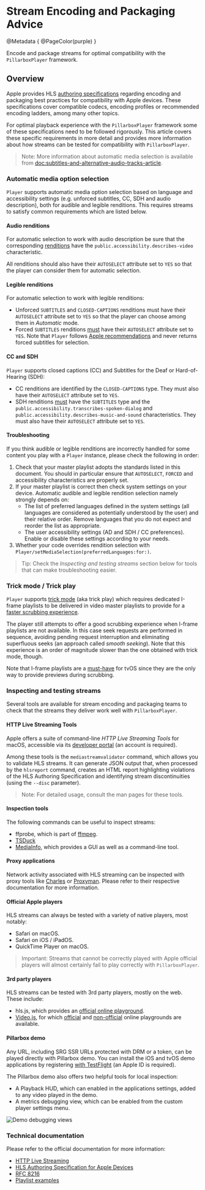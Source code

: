 # Stream Encoding and Packaging Advice

@Metadata {
    @PageColor(purple)
}

Encode and package streams for optimal compatibility with the ``PillarboxPlayer`` framework.

## Overview

Apple provides HLS [authoring specifications](https://developer.apple.com/documentation/http_live_streaming/hls_authoring_specification_for_apple_devices/) regarding encoding and packaging best practices for compatibility with Apple devices. These  specifications cover compatible codecs, encoding profiles or recommended encoding ladders, among many other topics.

For optimal playback experience with the ``PillarboxPlayer`` framework some of these specifications need to be followed rigorously. This article covers these specific requirements in more detail and provides more information about how streams can be tested for compatibility with ``PillarboxPlayer``.

> Note: More information about automatic media selection is available from <doc:subtitles-and-alternative-audio-tracks-article>.

### Automatic media option selection

``Player`` supports automatic media option selection based on language and accessibility settings (e.g. unforced subtitles, CC, SDH and audio description), both for audible and legible renditions. This requires streams to satisfy common requirements which are listed below.

#### Audio renditions

For automatic selection to work with audio description be sure that the corresponding [renditions](https://datatracker.ietf.org/doc/html/rfc8216#section-4.3.4.1) have the `public.accessibility.describes-video` characteristic.

All renditions should also have their `AUTOSELECT` attribute set to `YES` so that the player can consider them for automatic selection.

#### Legible renditions

For automatic selection to work with legible renditions:

- Unforced `SUBTITLES` and `CLOSED-CAPTIONS` renditions must have their `AUTOSELECT` attribute set to `YES` so that the player can choose among them in _Automatic_ mode.
- Forced `SUBTITLES` renditions [must](https://developer.apple.com/documentation/http-live-streaming/hls-authoring-specification-for-apple-devices#Subtitles) have their `AUTOSELECT` attribute set to `YES`. Note that ``Player`` follows [Apple recommendations](https://developer.apple.com/library/archive/releasenotes/AudioVideo/RN-AVFoundation/index.html#//apple_ref/doc/uid/TP40010717-CH1-DontLinkElementID_3) and never returns forced subtitles for selection.

#### CC and SDH

``Player`` supports closed captions (CC) and Subtitles for the Deaf or Hard-of-Hearing (SDH):

- CC renditions are identified by the `CLOSED-CAPTIONS` type. They must also have their `AUTOSELECT` attribute set to `YES`.
- SDH renditions [must](https://developer.apple.com/documentation/http-live-streaming/hls-authoring-specification-for-apple-devices#Accessibility) have the `SUBTITLES` type and the `public.accessibility.transcribes-spoken-dialog` and `public.accessibility.describes-music-and-sound` characteristics. They must also have their `AUTOSELECT` attribute set to `YES`.

#### Troubleshooting

If you think audible or legible renditions are incorrectly handled for some content you play with a ``Player`` instance, please check the following in order:

1. Check that your master playlist adopts the standards listed in this document. You should in particular ensure that `AUTOSELECT`, `FORCED` and accessibility characteristics are properly set.
2. If your master playlist is correct then check system settings on your device. Automatic audible and legible rendition selection namely strongly depends on:
    - The list of preferred languages defined in the system settings (all languages are considered as potentially understood by the user) and their relative order. Remove languages that you do not expect and reorder the list as appropriate.
    - The user accessibility settings (AD and SDH / CC preferences). Enable or disable these settings according to your needs.
3. Whether your code overrides rendition selection with ``Player/setMediaSelection(preferredLanguages:for:)``.

> Tip: Check the _Inspecting and testing streams_ section below for tools that can make troubleshooting easier.

### Trick mode / Trick play

``Player`` supports [trick mode](https://developer.apple.com/documentation/http-live-streaming/hls-authoring-specification-for-apple-devices#Trick-Play) (aka trick play) which requires dedicated I-frame playlists to be delivered in video master playlists to provide for a [faster scrubbing experience](https://en.wikipedia.org/wiki/Trick_mode).

The player still attempts to offer a good scrubbing experience when I-frame playlists are not available. In this case seek requests are performed in sequence, avoiding pending request interruption and eliminating superfluous seeks (an approach called _smooth seeking_). Note that this experience is an order of magnitude slower than the one obtained with trick mode, though.

Note that I-frame playlists are a [must-have](https://developer.apple.com/documentation/http-live-streaming/hls-authoring-specification-for-apple-devices#Trick-Play) for tvOS since they are the only way to provide previews during scrubbing.

### Inspecting and testing streams

Several tools are available for stream encoding and packaging teams to check that the streams they deliver work well with ``PillarboxPlayer``.

#### HTTP Live Streaming Tools

Apple offers a suite of command-line _HTTP Live Streaming Tools_ for macOS, accessible via its [developer portal](https://developer.apple.com/download/all/) (an account is required).

Among these tools is the `mediastreamvalidator` command, which allows you to validate HLS streams. It can generate JSON output that, when processed by the `hlsreport` command, creates an HTML report highlighting violations of the HLS Authoring Specification and identifying stream discontinuities (using the `--disc` parameter).

> Note: For detailed usage, consult the man pages for these tools.

#### Inspection tools

The following commands can be useful to inspect streams:

- ffprobe, which is part of [ffmpeg](https://ffmpeg.org/ffprobe.html).
- [TSDuck](https://tsduck.io/)
- [MediaInfo](https://mediaarea.net/en/MediaInfo), which provides a GUI as well as a command-line tool.

#### Proxy applications

Network activity associated with HLS streaming can be inspected with proxy tools like [Charles](https://www.charlesproxy.com) or [Proxyman](https://proxyman.io). Please refer to their respective documentation for more information.

#### Official Apple players

HLS streams can always be tested with a variety of native players, most notably:

- Safari on macOS.
- Safari on iOS / iPadOS.
- QuickTime Player on macOS.

> Important: Streams that cannot be correctly played with Apple official players will almost certainly fail to play correctly with ``PillarboxPlayer``.

#### 3rd party players

HLS streams can be tested with 3rd party players, mostly on the web. These include:

- hls.js, which provides an [official online playground](https://hlsjs.video-dev.org/demo).
- [Video.js](https://videojs.com/), for which [official](https://videojs-http-streaming.netlify.app) and [non-official](https://amtins.github.io/cassettator-forbidden-adventures/) online playgrounds are available.

#### Pillarbox demo

Any URL, including SRG SSR URLs protected with DRM or a token, can be played directly with Pillarbox demo. You can install the iOS and tvOS demo applications by registering [with TestFlight](https://testflight.apple.com/join/TS6ngLqf) (an Apple ID is required).

The Pillarbox demo also offers two helpful tools for local inspection:

- A Playback HUD, which can enabled in the applications settings, added to any video played in the demo.
- A metrics debugging view, which can be enabled from the custom player settings menu.

![Demo debugging views](stream-encoding-and-packaging-advice-debugging-views)

### Technical documentation

Please refer to the official documentation for more information:

- [HTTP Live Streaming](https://developer.apple.com/streaming/)
- [HLS Authoring Specification for Apple Devices](https://developer.apple.com/documentation/http_live_streaming/hls_authoring_specification_for_apple_devices/)
- [RFC 8216](https://tools.ietf.org/html/rfc8216/)
- [Playlist examples](https://developer.apple.com/documentation/http-live-streaming/example-playlists-for-http-live-streaming)
